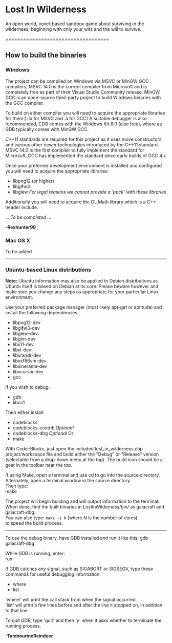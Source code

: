 # Lost In Wilderness
An open world, voxel-based sandbox game about surviving in the wilderness, beginning with only your wits and the will to survive.

===================================  
## How to build the binaries

### Windows
The project can be compiled on Windows via MSVC or MinGW GCC compilers,
MSVC 14.0 is the current compiler from Microsoft and is completely free as part of their Visual Studio Community release.
MinGW GCC is an open-source third-party project to build Windows binaries with the GCC compiler.

To build on either compiler you will need to acquire the appropriate libraries for them (.lib for MSVC and .a for GCC)
A suitable debugger is also recommended, CDB comes with the Windows Kit 8.0 (also free), where as GDB typically comes
with MinGW GCC.

C++11 standards are required for this project as it uses move constructors and various other newer technologies introduced
by the C++11 standard.  MSVC 14.0 is the first compiler to fully implement the standard for Microsoft, GCC has implemented
the standard since early builds of GCC 4.x

Once your preferred development environment is installed and configured you will need to acquire the appropriate libraries:
* libpng12 (or higher)
* libglfw3
* libglew
_For legal reasons we cannot provide a 'pack' with these libraries_

Additionally you will need to acquire the GL Math library which is a C++ header include.

... _To be completed_ ...

**-Rexhunter99**

### Mac OS X 
To be added
  
-----------------------  
### Ubuntu-based Linux distributions
**Note:** Ubuntu information may also be applied to Debian distributions as Ubuntu itself is based on Debian at its core.
Please beware however and make sure you change any steps as appropriate for your particular Linux environment.

Use your preferred package manager (most likely apt-get or aptitude) and install the following dependencies:
* libpng12-dev
* libglfw3-dev
* libglew-dev  
* libglm-dev  
* libx11-dev  
* libxi-dev  
* libxrandr-dev  
* libxxf86vm-dev  
* libxinerama-dev  
* libxcursor-dev  
* gcc

If you wish to debug:
* gdb  
* libcc1  
   
Then either install:
* codeblocks
* codeblocks-contrib _Optional_
* codeblocks-dbg _Optional_
Or:
* make  
  
With Code::Blocks, just open the included lost_in_wilderness.cbp project/workspace file and build either the "Debug" or "Release" version (selectable from a drop-down menu at the top). The build icon should be a gear in the toolbar near the top.  
  
If using Make, open a terminal and use cd to go into the source directory. Alternately, open a terminal window in the source directory.  
Then type:  
make  
  
The project will begin building and will output information to the terminal. When done, find the built binaries in LostInWilderness/bin/ as gaiacraft and gaiacraft-dbg.  
You can also type:
`make -j N`
(where N is the number of cores)  
to speed the build process.      
    
-----------------------  
To use the debug binary, have GDB installed and run it like this:
gdb gaiacraft-dbg

While GDB is running, enter:  
run

If GDB catches any signal, such as SIGABORT or SIGSEGV, type these commands for useful debugging information:  
* where  
* list

'where' will print the call stack from when the signal occurred.  
'list' will print a few lines before and after the line it stopped on, in addition to that line.

To quit GDB, type 'quit' and then 'y' when it asks whether to terminate the running process.

**-TambourineReindeer**

